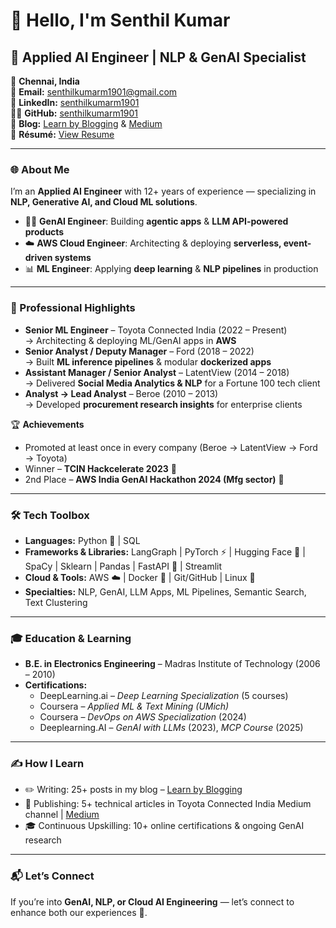 # 👋 Hello, I'm Senthil Kumar  

## 🚀 Applied AI Engineer | NLP & GenAI Specialist  

📍 **Chennai, India**  
📧 **Email:** [senthilkumarm1901@gmail.com](mailto:senthilkumarm1901@gmail.com)  
🔗 **LinkedIn:** [senthilkumarm1901](https://www.linkedin.com/in/senthilkumarm1901/)  
👨‍💻 **GitHub:** [senthilkumarm1901](https://github.com/senthilkumarm1901)  
📝 **Blog:** [Learn by Blogging](https://senthilkumarm1901.quarto.pub/learn-by-blogging/blog.html)  & [Medium](https://medium.com/@senthilkumar.m1901) <br>
📜 **Résumé:** [View Resume](https://senthilkumarm1901.github.io/myResume/)  

---

### 🌐 About Me  
I’m an **Applied AI Engineer** with 12+ years of experience — specializing in **NLP, Generative AI, and Cloud ML solutions**.  
- 🧑‍💻 **GenAI Engineer**: Building **agentic apps** & **LLM API-powered products**  
- ☁️ **AWS Cloud Engineer**: Architecting & deploying **serverless, event-driven systems**  
- 📊 **ML Engineer**: Applying **deep learning** & **NLP pipelines** in production  

---

### 🌟 Professional Highlights  
- **Senior ML Engineer** – Toyota Connected India (2022 – Present)  
   → Architecting & deploying ML/GenAI apps in **AWS**  
- **Senior Analyst / Deputy Manager** – Ford (2018 – 2022)  
   → Built **ML inference pipelines** & modular **dockerized apps**  
- **Assistant Manager / Senior Analyst** – LatentView (2014 – 2018)  
   → Delivered **Social Media Analytics & NLP** for a Fortune 100 tech client  
- **Analyst → Lead Analyst** – Beroe (2010 – 2013)  
   → Developed **procurement research insights** for enterprise clients  

🏆 **Achievements**  
- Promoted at least once in every company (Beroe → LatentView → Ford → Toyota)  
- Winner – **TCIN Hackcelerate 2023** 🥇  
- 2nd Place – **AWS India GenAI Hackathon 2024 (Mfg sector)** 🥈  

---

### 🛠️ Tech Toolbox  
- **Languages:** Python 🐍 | SQL  
- **Frameworks & Libraries:** LangGraph | PyTorch ⚡ | Hugging Face 🤗 | SpaCy | Sklearn | Pandas | FastAPI 🚀 | Streamlit  
- **Cloud & Tools:** AWS ☁️ | Docker 🐳  | Git/GitHub | Linux 🐧  
- **Specialties:** NLP, GenAI, LLM Apps, ML Pipelines, Semantic Search, Text Clustering  

---

### 🎓 Education & Learning  
- **B.E. in Electronics Engineering** – Madras Institute of Technology (2006 – 2010)  
- **Certifications:**  
  - DeepLearning.ai – *Deep Learning Specialization* (5 courses)  
  - Coursera – *Applied ML & Text Mining (UMich)*  
  - Coursera – *DevOps on AWS Specialization* (2024)  
  - Deeplearning.AI – *GenAI with LLMs* (2023), *MCP Course* (2025)  

---

### ✍️ How I Learn  
- ✏️ Writing: 25+ posts in my blog – [Learn by Blogging](https://senthilkumarm1901.quarto.pub/learn-by-blogging/)  
- 📰 Publishing: 5+ technical articles in Toyota Connected India Medium channel  | [Medium](https://medium.com/@senthilkumar.m1901)
- 🎓 Continuous Upskilling: 10+ online certifications & ongoing GenAI research  

---

### 📬 Let’s Connect  
If you’re into **GenAI, NLP, or Cloud AI Engineering** — let’s connect to enhance both our experiences 🚀.  

